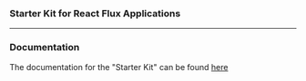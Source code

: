 ### Starter Kit for React Flux Applications

---

### Documentation
The documentation for the "Starter Kit" can be found [here](https://docs.senseidev.com/dokumentation/javascript-library/react/react-flux-1/react-flux)